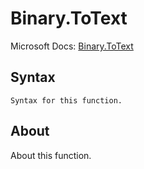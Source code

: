 # Binary.ToText

Microsoft Docs: [Binary.ToText](https://docs.microsoft.com/en-us/powerquery-m/binary-totext)

## Syntax

```
Syntax for this function.
```

## About

About this function.

